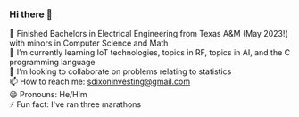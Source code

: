### Hi there 👋

🔭 Finished Bachelors in Electrical Engineering from Texas A&M (May 2023!) with minors in Computer Science and Math <br>
🌱 I’m currently learning IoT technologies, topics in RF, topics in AI, and the C programming language<br>
👯 I’m looking to collaborate on problems relating to statistics<br>
📫 How to reach me: sdixoninvesting@gmail.com<br>
😄 Pronouns: He/Him<br>
⚡ Fun fact: I've ran three marathons<br>

<!--
**SamuelDixxon/SamuelDixxon** is a ✨ _special_ ✨ repository because its `README.md` (this file) appears on your GitHub profile.

Here are some ideas to get you started:

- 🔭 I’m currently working on ...
- 🌱 I’m currently learning ...
- 👯 I’m looking to collaborate on ...
- 🤔 I’m looking for help with ...
- 💬 Ask me about ...
- 📫 How to reach me: ...
- 😄 Pronouns: ...
- ⚡ Fun fact: ...
-->
